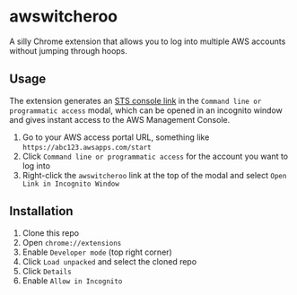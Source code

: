 # awswitcheroo

A silly Chrome extension that allows you to log into multiple AWS accounts without jumping through hoops.

## Usage

The extension generates an [STS console link](https://docs.aws.amazon.com/IAM/latest/UserGuide/id_roles_providers_enable-console-custom-url.html#STSConsoleLink_manual) in the `Command line or programmatic access` modal, which can be opened in an incognito window and gives instant access to the AWS Management Console.

1. Go to your AWS access portal URL, something like `https://abc123.awsapps.com/start`
1. Click `Command line or programmatic access` for the account you want to log into
1. Right-click the `awswitcheroo` link at the top of the modal and select `Open Link in Incognito Window`

## Installation

1. Clone this repo
1. Open `chrome://extensions`
1. Enable `Developer mode` (top right corner)
1. Click `Load unpacked` and select the cloned repo
1. Click `Details`
1. Enable `Allow in Incognito`
